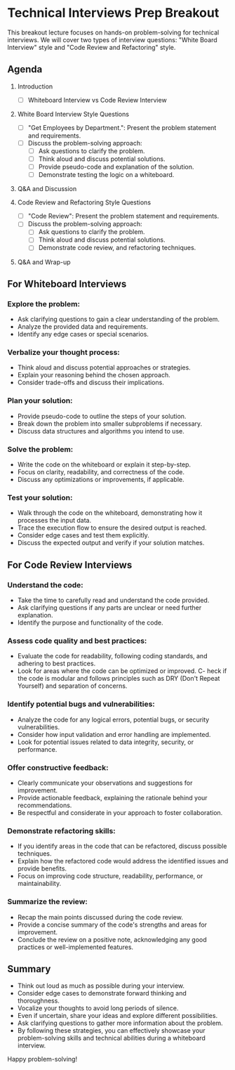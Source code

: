 # Technical Interviews Prep Breakout

This breakout lecture focuses on hands-on problem-solving for technical interviews. We will cover two types of interview questions: "White Board Interview" style and "Code Review and Refactoring" style.

## Agenda

1. Introduction
   - [ ] Whiteboard Interview vs Code Review Interview

2. White Board Interview Style Questions
   - [ ]  "Get Employees by Department.": Present the problem statement and requirements.
   - [ ] Discuss the problem-solving approach:
     - [ ] Ask questions to clarify the problem.
     - [ ] Think aloud and discuss potential solutions.
     - [ ] Provide pseudo-code and explanation of the solution.
     - [ ] Demonstrate testing the logic on a whiteboard.

3. Q&A and Discussion

4. Code Review and Refactoring Style Questions
   - [ ] "Code Review": Present the problem statement and requirements.
   - [ ] Discuss the problem-solving approach:
     - [ ] Ask questions to clarify the problem.
     - [ ] Think aloud and discuss potential solutions.
     - [ ] Demonstrate code review, and refactoring techniques.

5. Q&A and Wrap-up

## For Whiteboard Interviews

### Explore the problem:

- Ask clarifying questions to gain a clear understanding of the problem.
- Analyze the provided data and requirements.
- Identify any edge cases or special scenarios.

### Verbalize your thought process:

- Think aloud and discuss potential approaches or strategies.
- Explain your reasoning behind the chosen approach.
- Consider trade-offs and discuss their implications.

### Plan your solution:

- Provide pseudo-code to outline the steps of your solution.
- Break down the problem into smaller subproblems if necessary.
- Discuss data structures and algorithms you intend to use.

### Solve the problem:

- Write the code on the whiteboard or explain it step-by-step.
- Focus on clarity, readability, and correctness of the code.
- Discuss any optimizations or improvements, if applicable.

### Test your solution:

- Walk through the code on the whiteboard, demonstrating how it processes the input data.
- Trace the execution flow to ensure the desired output is reached.
- Consider edge cases and test them explicitly.
- Discuss the expected output and verify if your solution matches.

## For Code Review Interviews

### Understand the code:

- Take the time to carefully read and understand the code provided.
- Ask clarifying questions if any parts are unclear or need further explanation.
- Identify the purpose and functionality of the code.

### Assess code quality and best practices:

- Evaluate the code for readability, following coding standards, and adhering to best practices.
- Look for areas where the code can be optimized or improved.
C- heck if the code is modular and follows principles such as DRY (Don't Repeat Yourself) and separation of concerns.

### Identify potential bugs and vulnerabilities:

- Analyze the code for any logical errors, potential bugs, or security vulnerabilities.
- Consider how input validation and error handling are implemented.
- Look for potential issues related to data integrity, security, or performance.

### Offer constructive feedback:

- Clearly communicate your observations and suggestions for improvement.
- Provide actionable feedback, explaining the rationale behind your recommendations.
- Be respectful and considerate in your approach to foster collaboration.

### Demonstrate refactoring skills:

- If you identify areas in the code that can be refactored, discuss possible techniques.
- Explain how the refactored code would address the identified issues and provide benefits.
- Focus on improving code structure, readability, performance, or maintainability.

### Summarize the review:

- Recap the main points discussed during the code review.
- Provide a concise summary of the code's strengths and areas for improvement.
- Conclude the review on a positive note, acknowledging any good practices or well-implemented features.

## Summary

- Think out loud as much as possible during your interview.
- Consider edge cases to demonstrate forward thinking and thoroughness.
- Vocalize your thoughts to avoid long periods of silence.
- Even if uncertain, share your ideas and explore different possibilities.
- Ask clarifying questions to gather more information about the problem.
- By following these strategies, you can effectively showcase your problem-solving skills and technical abilities during a whiteboard interview.

Happy problem-solving!


